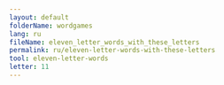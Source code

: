 ```yaml
---
layout: default
folderName: wordgames
lang: ru
fileName: eleven_letter_words_with_these_letters
permalink: ru/eleven-letter-words-with-these-letters
tool: eleven-letter-words
letter: 11
---
```

